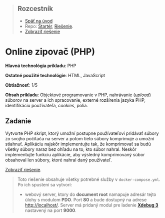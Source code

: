 <div class="hidden">

> ## Rozcestník
> - [Späť na úvod](../../README.md)
> - Repo: [Štartér](/../../tree/main/php/zipper), [Riešenie](/../../tree/solution/php/zipper).
> - [Zobraziť riešenie](riesenie.md)
</div>

# Online zipovač (PHP)
<div class="info"> 

**Hlavná technológia príkladu**: PHP

**Ostatné použité technológie**: HTML, JavaScript

**Obtiažnosť**: 1/5

**Obsah príkladu**: Objektové programovanie v PHP, nahrávanie (*upload*) súborov na server a ich spracovanie, externé rozšírenia jazyka PHP, identifikáciu používateľa, *cookies*, polia.
</div>

## Zadanie

Vytvorte PHP skript, ktorý umožní postupne používateľovi pridávať súbory zo svojho počítača na server a potom tieto súbory komprimuje a umožní stiahnuť. Aplikáciu najskôr implementujte tak, že komprimovať sa budú všetky súbory naraz bez ohľadu na to, kto súbor nahral. Neskôr implementujte funkciu aplikácie, aby výsledný komprimovaný súbor obsahoval len súbory, ktoré nahral daný používateľ.

<div class="hidden">

[Zobraziť riešenie](riesenie.md).

> Toto riešenie obsahuje všetky potrebné služby v `docker-compose.yml`. Po ich spustení sa vytvorí:
> - webový server, ktory do __document root__ namapuje adresár tejto úlohy s modulom __PDO__. Port __80__ a bude dostupný na adrese [http://localhost/](http://localhost/). Server má pridaný modul pre ladenie [__Xdebug 3__](https://xdebug.org/) nastavený na port __9000__.

</div>